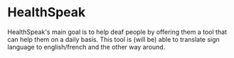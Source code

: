 # HealthSpeak

HealthSpeak's main goal is to help deaf people by offering them a tool that can help them on a daily basis. This tool is (will be) able to translate sign language to english/french and the other way around.